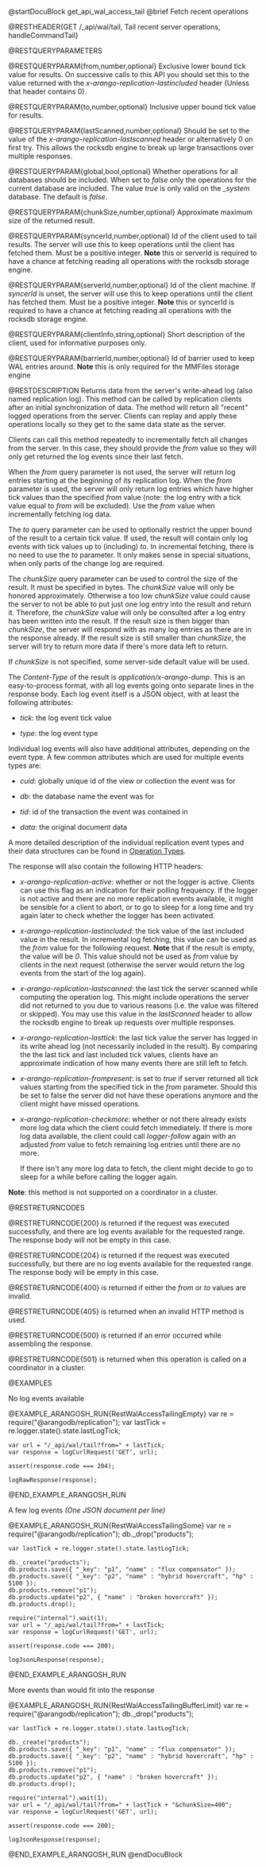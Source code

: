 
@startDocuBlock get_api_wal_access_tail
@brief Fetch recent operations

@RESTHEADER{GET /_api/wal/tail, Tail recent server operations, handleCommandTail}

@RESTQUERYPARAMETERS

@RESTQUERYPARAM{from,number,optional}
Exclusive lower bound tick value for results. On successive calls
to this API you should set this to the value returned
with the *x-arango-replication-lastincluded* header (Unless that header
contains 0).

@RESTQUERYPARAM{to,number,optional}
Inclusive upper bound tick value for results.

@RESTQUERYPARAM{lastScanned,number,optional}
Should be set to the value of the *x-arango-replication-lastscanned* header
or alternatively 0 on first try. This allows the rocksdb engine to break up
large transactions over multiple responses. 

@RESTQUERYPARAM{global,bool,optional}
Whether operations for all databases should be included. When set to *false*
only the operations for the current database are included. The value *true* is
only valid on the *_system* database. The default is *false*.

@RESTQUERYPARAM{chunkSize,number,optional}
Approximate maximum size of the returned result.

@RESTQUERYPARAM{syncerId,number,optional}
Id of the client used to tail results. The server will use this to 
keep operations until the client has fetched them. Must be a positive integer.
**Note** this or serverId is required to have a chance at fetching reading all
operations with the rocksdb storage engine.

@RESTQUERYPARAM{serverId,number,optional}
Id of the client machine. If *syncerId* is unset, the server will use
this to keep operations until the client has fetched them. Must be a positive
integer.
**Note** this or syncerId is required to have a chance at fetching reading all
operations with the rocksdb storage engine.

@RESTQUERYPARAM{clientInfo,string,optional}
Short description of the client, used for informative purposes only.

@RESTQUERYPARAM{barrierId,number,optional}
Id of barrier used to keep WAL entries around. **Note** this is only required for the 
MMFiles storage engine

@RESTDESCRIPTION
Returns data from the server's write-ahead log (also named replication log). This method can be called
by replication clients after an initial synchronization of data. The method
will return all "recent" logged operations from the server. Clients
can replay and apply these operations locally so they get to the same data
state as the server.

Clients can call this method repeatedly to incrementally fetch all changes
from the server. In this case, they should provide the *from* value so
they will only get returned the log events since their last fetch.

When the *from* query parameter is not used, the server will return log
entries starting at the beginning of its replication log. When the *from*
parameter is used, the server will only return log entries which have
higher tick values than the specified *from* value (note: the log entry with a
tick value equal to *from* will be excluded). Use the *from* value when
incrementally fetching log data.

The *to* query parameter can be used to optionally restrict the upper bound of
the result to a certain tick value. If used, the result will contain only log events
with tick values up to (including) *to*. In incremental fetching, there is no
need to use the *to* parameter. It only makes sense in special situations,
when only parts of the change log are required.

The *chunkSize* query parameter can be used to control the size of the result.
It must be specified in bytes. The *chunkSize* value will only be honored
approximately. Otherwise a too low *chunkSize* value could cause the server
to not be able to put just one log entry into the result and return it.
Therefore, the *chunkSize* value will only be consulted after a log entry has
been written into the result. If the result size is then bigger than
*chunkSize*, the server will respond with as many log entries as there are
in the response already. If the result size is still smaller than *chunkSize*,
the server will try to return more data if there's more data left to return.

If *chunkSize* is not specified, some server-side default value will be used.

The *Content-Type* of the result is *application/x-arango-dump*. This is an
easy-to-process format, with all log events going onto separate lines in the
response body. Each log event itself is a JSON object, with at least the
following attributes:

- *tick*: the log event tick value

- *type*: the log event type

Individual log events will also have additional attributes, depending on the
event type. A few common attributes which are used for multiple events types
are:

- *cuid*: globally unique id of the view or collection the event was for

- *db*: the database name the event was for

- *tid*: id of the transaction the event was contained in

- *data*: the original document data

A more detailed description of the individual replication event types and their
data structures can be found in [Operation Types](#operation-types).

The response will also contain the following HTTP headers:

- *x-arango-replication-active*: whether or not the logger is active. Clients
  can use this flag as an indication for their polling frequency. If the
  logger is not active and there are no more replication events available, it
  might be sensible for a client to abort, or to go to sleep for a long time
  and try again later to check whether the logger has been activated.

- *x-arango-replication-lastincluded*: the tick value of the last included
  value in the result. In incremental log fetching, this value can be used
  as the *from* value for the following request. **Note** that if the result is
  empty, the value will be *0*. This value should not be used as *from* value
  by clients in the next request (otherwise the server would return the log
  events from the start of the log again).

- *x-arango-replication-lastscanned*: the last tick the server scanned while
  computing the operation log. This might include operations the server did not
  returned to you due to various reasons (i.e. the value was filtered or skipped).
  You may use this value in the *lastScanned* header to allow the rocksdb engine
  to break up requests over multiple responses.

- *x-arango-replication-lasttick*: the last tick value the server has
  logged in its write ahead log (not necessarily included in the result). By comparing the the last
  tick and last included tick values, clients have an approximate indication of
  how many events there are still left to fetch.

- *x-arango-replication-frompresent*: is set to _true_ if server returned
  all tick values starting from the specified tick in the _from_ parameter.
  Should this be set to false the server did not have these operations anymore
  and the client might have missed operations.

- *x-arango-replication-checkmore*: whether or not there already exists more
  log data which the client could fetch immediately. If there is more log data
  available, the client could call *logger-follow* again with an adjusted *from*
  value to fetch remaining log entries until there are no more.

  If there isn't any more log data to fetch, the client might decide to go
  to sleep for a while before calling the logger again.

**Note**: this method is not supported on a coordinator in a cluster.

@RESTRETURNCODES

@RESTRETURNCODE{200}
is returned if the request was executed successfully, and there are log
events available for the requested range. The response body will not be empty
in this case.

@RESTRETURNCODE{204}
is returned if the request was executed successfully, but there are no log
events available for the requested range. The response body will be empty
in this case.

@RESTRETURNCODE{400}
is returned if either the *from* or *to* values are invalid.

@RESTRETURNCODE{405}
is returned when an invalid HTTP method is used.

@RESTRETURNCODE{500}
is returned if an error occurred while assembling the response.

@RESTRETURNCODE{501}
is returned when this operation is called on a coordinator in a cluster.

@EXAMPLES

No log events available

@EXAMPLE_ARANGOSH_RUN{RestWalAccessTailingEmpty}
    var re = require("@arangodb/replication");
    var lastTick = re.logger.state().state.lastLogTick;

    var url = "/_api/wal/tail?from=" + lastTick;
    var response = logCurlRequest('GET', url);

    assert(response.code === 204);

    logRawResponse(response);
@END_EXAMPLE_ARANGOSH_RUN

A few log events *(One JSON document per line)*

@EXAMPLE_ARANGOSH_RUN{RestWalAccessTailingSome}
    var re = require("@arangodb/replication");
    db._drop("products");

    var lastTick = re.logger.state().state.lastLogTick;

    db._create("products");
    db.products.save({ "_key": "p1", "name" : "flux compensator" });
    db.products.save({ "_key": "p2", "name" : "hybrid hovercraft", "hp" : 5100 });
    db.products.remove("p1");
    db.products.update("p2", { "name" : "broken hovercraft" });
    db.products.drop();

    require("internal").wait(1);
    var url = "/_api/wal/tail?from=" + lastTick;
    var response = logCurlRequest('GET', url);

    assert(response.code === 200);

    logJsonLResponse(response);
@END_EXAMPLE_ARANGOSH_RUN

More events than would fit into the response

@EXAMPLE_ARANGOSH_RUN{RestWalAccessTailingBufferLimit}
    var re = require("@arangodb/replication");
    db._drop("products");

    var lastTick = re.logger.state().state.lastLogTick;

    db._create("products");
    db.products.save({ "_key": "p1", "name" : "flux compensator" });
    db.products.save({ "_key": "p2", "name" : "hybrid hovercraft", "hp" : 5100 });
    db.products.remove("p1");
    db.products.update("p2", { "name" : "broken hovercraft" });
    db.products.drop();

    require("internal").wait(1);
    var url = "/_api/wal/tail?from=" + lastTick + "&chunkSize=400";
    var response = logCurlRequest('GET', url);

    assert(response.code === 200);

    logJsonResponse(response);
@END_EXAMPLE_ARANGOSH_RUN
@endDocuBlock

